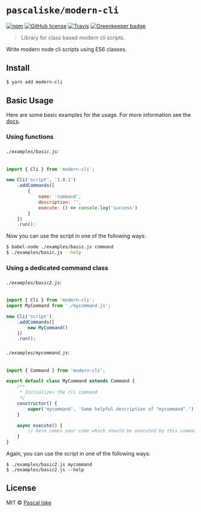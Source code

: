 # `pascaliske/modern-cli`

[![npm](https://img.shields.io/npm/v/modern-cli.svg?style=flat)]()
[![GitHub license](https://img.shields.io/badge/license-MIT-blue.svg?style=flat)](https://raw.githubusercontent.com/pascaliske/modern-cli/master/LICENSE.md)
[![Travis](https://img.shields.io/travis/pascaliske/modern-cli.svg?style=flat)]()
[![Greenkeeper badge](https://badges.greenkeeper.io/pascaliske/modern-cli.svg)](https://greenkeeper.io/)

> Library for class based modern cli scripts.

Write modern node cli scripts using ES6 classes.

## Install
```bash
$ yarn add modern-cli
```

## Basic Usage
Here are some basic examples for the usage. For more information see the [docs](https://pascaliske.github.io/modern-cli/docs).

### Using functions

###### `./examples/basic.js`:
```js
import { Cli } from 'modern-cli';

new Cli('script', '1.0.1')
    .addCommands([
        {
            name: 'command',
            description: '',
            execute: () => console.log('success')
        }
    ])
    .run();
```

Now you can use the script in one of the following ways:

```bash
$ babel-node ./examples/basic.js command
$ ./examples/basic.js --help
```

### Using a dedicated command class

###### `./examples/basic2.js`:
```js
import { Cli } from 'modern-cli';
import MyCommand from './mycommand.js';

new Cli('script')
    .addCommands([
        new MyCommand()
    ])
    .run();
```

###### `./examples/mycommand.js`:
```js
import { Command } from 'modern-cli';

export default class MyCommand extends Command {
    /**
     * Initializes the cli command
     */
    constructor() {
        super('mycommand', 'Some helpful description of "mycommand".');
    }

    async execute() {
        // here comes your code which should be executed by this command
    }
}
```

Again, you can use the script in one of the following ways:

```
$ ./examples/basic2.js mycommand
$ ./examples/basic2.js --help
```

## License
MIT © [Pascal Iske](https://pascal-iske.de)
